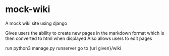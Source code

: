 # mock-wiki
A mock wiki site using django

Gives users the ability to create new pages in the markdown format which is then converted to html when displayed
Also allows users to edit pages

run python3 manage.py runserver
go to {url given}/wiki
